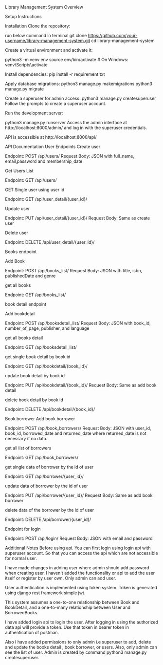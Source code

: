 Library Management System
Overview

Setup Instructions

Installation
Clone the repository:

run below command in terminal
git clone https://github.com/your-username/library-management-system.git
cd library-management-system

Create a virtual environment and activate it:


python3 -m venv env
source env/bin/activate   # On Windows: venv\Scripts\activate

Install dependencies:
pip install -r requirement.txt


Apply database migrations:
python3 manage.py makemigrations
python3 manage.py migrate


Create a superuser for admin access:
python3 manage.py createsuperuser
Follow the prompts to create a superuser account.

Run the development server:

python3 manage.py runserver
Access the admin interface at http://localhost:8000/admin/ and log in with the superuser credentials.

API is accessible at http://localhost:8000/api/

API Documentation
User Endpoints
Create user

Endpoint: POST /api/users/
Request Body: JSON with full_name, email,password and membership_date


Get Users List

Endpoint: GET /api/users/

GET Single user using user id

Endpoint: GET /api/user_detail/{user_id}/

Update user

Endpoint: PUT /api/user_detail/{user_id}/
Request Body: Same as create user

Delete user

Endpoint: DELETE /api/user_detail/{user_id}/


Books endpoint

Add Book

Endpoint: POST /api/books_list/
Request Body: JSON with title, isbn, publishedDate and genre

get all books

Endpoint: GET /api/books_list/

book detail endpoint

Add bookdetail

Endpoint: POST /api/booksdetail_list/
Request Body: JSON with book_id, number_of_page, publisher, and language

get all books detail

Endpoint: GET /api/booksdetail_list/

get single book detail by book id

Endpoint: GET /api/bookdetail/{book_id}/

update book detail by book id

Endpoint: PUT /api/bookdetail/{book_id}/
Request Body: Same as add book detail

delete book detail by book id 

Endpoint: DELETE /api/bookdetail/{book_id}/

Book borrower
Add book borrower

Endpoint: POST /api/book_borrowers/
Request Body: JSON with user_id, book_id, borrowed_date and returned_date where returned_date is not necessary if no data.

get all list of borrowers

Endpoint: GET /api/book_borrowers/

get single data of borrower by the id of user

Endpoint: GET /api/borrower/{user_id}/

update data of borrower by the id of user

Endpoint: PUT /api/borrower/{user_id}/
Request Body: Same as add book borrower

delete data of the borrower by the id of user

Endpoint: DELETE /api/borrower/{user_id}/

Endpoint for login

Endpoint: POST /api/login/
Request Body: JSON with email and password


Additional Notes
Before using api. You can first login using login api with superuser account. So that you can access the api which are not accessible for normal user.

I have made changes in adding user where admin should add password when creating user. I haven't added the functionality or api to add the user itself or register by user own. Only admin can add user.

User authentication is implemented using token system. Token is generated using django rest framework simple jwt.

This system assumes a one-to-one relationship between Book and BookDetail, and a one-to-many relationship between User and BorrowedBooks.

I have added login api to login the user. After logging in using the authorized data api will provide a token. Use that token in bearer token in authentication of postman. 

Also I have added permissions to only admin i.e superuser to add, delete and update the books detail , book borrower, or users. Also, only admin can see the list of user. Admin is created by command 
python3 manage.py createsuperuser.


